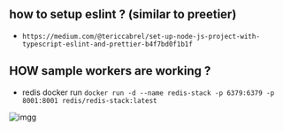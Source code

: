 ## how to setup eslint ?  (similar to preetier)

- `https://medium.com/@tericcabrel/set-up-node-js-project-with-typescript-eslint-and-prettier-b4f7bd0f1b1f`

## HOW sample workers are working ?

- redis docker run `docker run -d --name redis-stack -p 6379:6379 -p 8001:8001 redis/redis-stack:latest`

![imgg](https://res.cloudinary.com/dncm3mid4/image/upload/v1727460937/githubreadme/zpek14llftjkfs8ksayx.png)
